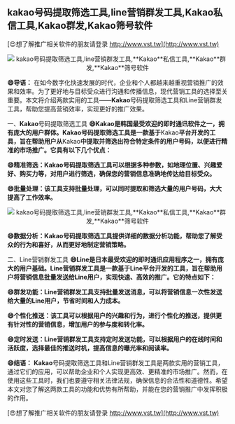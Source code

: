 ## **kakao号码提取筛选工具,line营销群发工具,**Kakao**私信工具,**Kakao**群发,**Kakao**筛号软件**

[😍想了解推广相关软件的朋友请登录 http://www.vst.tw](http://www.vst.tw)

 <center><img src="https://vst.tw/MP4/tuiguang/png/3.png" alt="kakao号码提取筛选工具,line营销群发工具,**Kakao**私信工具,**Kakao**群发,**Kakao**筛号软件"></center>

**😄导语：**
在如今数字化快速发展的时代，企业和个人都越来越重视营销推广的效果和效率。为了更好地与目标受众进行沟通和传播信息，现代营销工具的选择至关重要。本文将介绍两款实用的工具——**Kakao**号码提取筛选工具和Line营销群发工具，帮助您提高营销效率，实现更好的推广效果。

一、**Kakao**号码提取筛选工具
**😄**Kakao**是韩国最受欢迎的即时通讯软件之一，拥有庞大的用户群体。**Kakao**号码提取筛选工具是一款基于**Kakao**平台开发的工具，旨在帮助用户从**Kakao**中提取并筛选出符合特定条件的用户号码，以便进行精准的市场推广。它具有以下几个优点：**

**😄精准筛选：**Kakao**号码提取筛选工具可以根据多种参数，如地理位置、兴趣爱好、购买力等，对用户进行筛选，确保您的营销信息准确地传达给目标受众。**

**😄批量处理：该工具支持批量处理，可以同时提取和筛选大量的用户号码，大大提高了工作效率。**

 <center><img src="https://vst.tw/MP4/tuiguang/png/7.png" alt="kakao号码提取筛选工具,line营销群发工具,**Kakao**私信工具,**Kakao**群发,**Kakao**筛号软件"></center>

**😄数据分析：**Kakao**号码提取筛选工具提供详细的数据分析功能，帮助您了解受众的行为和喜好，从而更好地制定营销策略。**

二、Line营销群发工具
**😄Line是日本最受欢迎的即时通讯应用程序之一，拥有庞大的用户基础。Line营销群发工具是一款基于Line平台开发的工具，旨在帮助用户将营销信息批量发送给Line用户，实现快速、高效的推广。它的特点如下：**

**😄群发功能：Line营销群发工具支持批量发送消息，可以将营销信息一次性发送给大量的Line用户，节省时间和人力成本。**

**😄个性化推送：该工具可以根据用户的兴趣和行为，进行个性化的推送，提供更有针对性的营销信息，增加用户的参与度和转化率。**

**😄定时发送：Line营销群发工具支持定时发送功能，可以根据用户的在线时间和活跃度，选择最佳的推送时机，提高信息的曝光率和阅读率。**

**😄结语：**
**Kakao**号码提取筛选工具和Line营销群发工具是两款实用的营销工具，通过它们的应用，可以帮助企业和个人实现更高效、更精准的市场推广。然而，在使用这些工具时，我们也要遵守相关法律法规，确保信息的合法性和道德性。希望本文对您了解这两款工具的功能和优势有所帮助，并能在您的营销推广中发挥积极的作用。

[😍想了解推广相关软件的朋友请登录 http://www.vst.tw](http://www.vst.tw)



